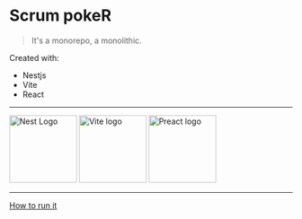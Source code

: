 # Scrum pokeR

> It's a monorepo, a monolithic.

Created with:
- Nestjs
- Vite
- React
---
<div>
    <img src="https://nestjs.com/img/logo-small.svg" width="120" alt="Nest Logo" />
    <img width="120" src="https://vitejs.dev/logo.svg" alt="Vite logo">
    <img width="120" src="https://raw.githubusercontent.com/facebook/react/main/fixtures/dom/public/react-logo.svg" alt="Preact logo">
</div>

---

[How to run it](/docs/README.md)